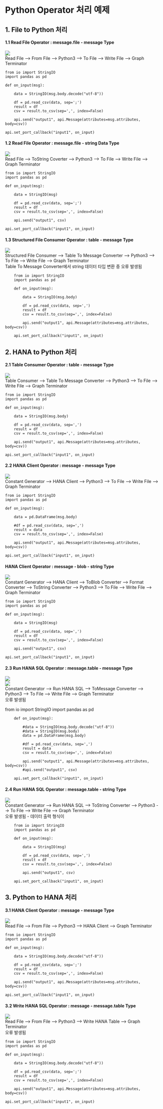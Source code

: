 # Python Operator 처리 예제

## 1. File to Python 처리
#### 1.1 Read File Operator : message.file - message Type
![](/dataconversion/images/1.FilePython.png)<br>
Read File --> From File --> Python3 --> To File --> Write File --> Graph Terminator

    from io import StringIO
    import pandas as pd

    def on_input(msg):

        data = StringIO(msg.body.decode("utf-8"))

        df = pd.read_csv(data, sep=';')
        result = df
        csv = result.to_csv(sep=',', index=False)

        api.send("output1", api.Message(attributes=msg.attributes, body=csv))

    api.set_port_callback("input1", on_input)

#### 1.2 Read File Operator : message.file - string Data Type
![](/dataconversion/images/2.FilePython.png)<br>
Read File --> ToString Coverter --> Python3 --> To File --> Write File --> Graph Terminator

    from io import StringIO
    import pandas as pd

    def on_input(msg):

        data = StringIO(msg)

        df = pd.read_csv(data, sep=';')
        result = df
        csv = result.to_csv(sep=',', index=False)

        api.send("output1", csv)

    api.set_port_callback("input1", on_input)

#### 1.3 Structured File Consumer Operator : table - message Type
![](/dataconversion/images/0.FilePython.png)<br>
Structured File Consumer --> Table To Message Converter --> Python3 --> To File --> Write File --> Graph Terminator<br>
Table To Message Converter에서 string 데이터 타입 변환 중 오류 발생됨

        from io import StringIO
        import pandas as pd

        def on_input(msg):

            data = StringIO(msg.body)

            df = pd.read_csv(data, sep=',')
            result = df
            csv = result.to_csv(sep=',', index=False)

            api.send("output1", api.Message(attributes=msg.attributes, body=csv))

        api.set_port_callback("input1", on_input)

## 2. HANA to Python 처리

#### 2.1 Table Consumer Operator : table - message Type
![](/dataconversion/images/3.HanaPython.png)<br>
Table Consumer --> Table To Message Converter --> Python3 --> To File --> Write File --> Graph Terminator

    from io import StringIO
    import pandas as pd

    def on_input(msg):

        data = StringIO(msg.body)

        df = pd.read_csv(data, sep=',')
        result = df
        csv = result.to_csv(sep=',', index=False)

        api.send("output1", api.Message(attributes=msg.attributes, body=csv))

    api.set_port_callback("input1", on_input)

#### 2.2 HANA Client Operator : message - message Type
![](/dataconversion/images/4.HanaPython.png)<br>
Constant Generator --> HANA Client --> Python3 --> To File --> Write File --> Graph Terminator

    from io import StringIO
    import pandas as pd

    def on_input(msg):

        data = pd.DataFrame(msg.body)

        #df = pd.read_csv(data, sep=',')
        result = data
        csv = result.to_csv(sep=',', index=False)

        api.send("output1", api.Message(attributes=msg.attributes, body=csv))

    api.set_port_callback("input1", on_input)

#### HANA Client Operator : message - blob - string Type
![](/dataconversion/images/7.HanaPython.png)<br>
Constant Generator --> HANA Client --> ToBlob Converter --> Format Converter --> ToString Converter --> Python3 --> To File --> Write File --> Graph Terminator

    from io import StringIO
    import pandas as pd

    def on_input(msg):

        data = StringIO(msg)

        df = pd.read_csv(data, sep=',')
        result = df
        csv = result.to_csv(sep=',', index=False)

        api.send("output1", csv)

    api.set_port_callback("input1", on_input)


#### 2.3 Run HANA SQL Operator : message.table - message Type
![](/dataconversion/images/5.HanaPython.png)<br>
![](/dataconversion/images/5.HanaPython_Error.png)<br>
Constant Generator --> Run HANA SQL --> ToMessage Converter --> Python3 --> To File --> Write File --> Graph Terminator<br>
오류 발생됨

from io import StringIO
import pandas as pd

        def on_input(msg):

            #data = StringIO(msg.body.decode("utf-8"))
            #data = StringIO(msg.body)
            data = pd.DataFrame(msg.body)

            #df = pd.read_csv(data, sep=',')
            result = data
            csv = result.to_csv(sep=',', index=False)

            api.send("output1", api.Message(attributes=msg.attributes, body=csv))
            #api.send("output1", csv)

        api.set_port_callback("input1", on_input)

#### 2.4 Run HANA SQL Operator : message.table - string Type
![](/dataconversion/images/6.HanaPython.png)<br>
Constant Generator --> Run HANA SQL --> ToString Converter --> Python3 --> To File --> Write File --> Graph Terminator<br>
오류 발생됨 - 데이터 출력 형식이 

        from io import StringIO
        import pandas as pd

        def on_input(msg):

            data = StringIO(msg)

            df = pd.read_csv(data, sep=',')
            result = df
            csv = result.to_csv(sep=',', index=False)

            api.send("output1", csv)

        api.set_port_callback("input1", on_input)

## 3. Python to HANA 처리
#### 3.1 HANA Client Operator : message - message Type
![](/dataconversion/images/1.PythonHANA.png)<br>
Read File --> From File --> Python3 --> HANA Client --> Graph Terminator

    from io import StringIO
    import pandas as pd

    def on_input(msg):

        data = StringIO(msg.body.decode("utf-8"))

        df = pd.read_csv(data, sep=';')
        result = df
        csv = result.to_csv(sep=',', index=False)

        api.send("output1", api.Message(attributes=msg.attributes, body=csv))

    api.set_port_callback("input1", on_input)

#### 3.2 Write HANA SQL Operator : message - message.table Type
![](/dataconversion/images/2.PythonHANA.png)<br>
Read File --> From File --> Python3 --> Write HANA Table --> Graph Terminator<br>
오류 발생됨

    from io import StringIO
    import pandas as pd

    def on_input(msg):

        data = StringIO(msg.body.decode("utf-8"))

        df = pd.read_csv(data, sep=';')
        result = df
        csv = result.to_csv(sep=',', index=False)

        api.send("output1", api.Message(attributes=msg.attributes, body=csv))

    api.set_port_callback("input1", on_input)

